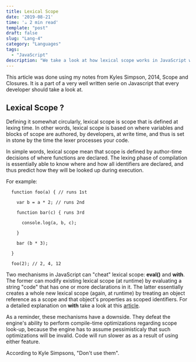```yaml
---
title: Lexical Scope
date: '2019-08-21'
time: '☕️ 2 min read'
template: "post"
draft: false
slug: "Lang-4"
category: "Languages"
tags:
  - "JavaScript"
description: "We take a look at how lexical scope works in JavaScript with Kyle Simpson."
---
```


This article was done using my notes from Kyles Simpson, 2014, Scope and Closures. It is a part of a very well written serie on Javascript that every developer should take a look at.

## Lexical Scope ?

Defining it somewhat circularly, lexical scope is scope that is defined at lexing time. In other words, lexical scope is based on where variables and blocks of scope are authored, by developers, at write time, and thus is set in stone by the time the lexer processes your code.

In simple words, lexical scope mean that scope is defined by author-time decisions of where functions are declared. The lexing phase of compilation is essentially able to know where and how all identifiers are declared, and thus predict how they will be looked up during execution.

For example:

```
  function foo(a) { // runs 1st

    var b = a * 2; // runs 2nd

    function bar(c) { runs 3rd

      console.log(a, b, c);

    }

    bar (b * 3);

  }

  foo(2); // 2, 4, 12
```

Two mechanisms in JavaScript can "cheat" lexical scope: **eval()** and **with**. The former can modify existing lexical scope (at runtime) by evaluating a string "code" that has one or more declarations in it. The latter essentially creates a whole new lexical scope (again, at runtime) by treating an object reference as a scope and that object's properties as scoped identifiers. For a detailed explanation on **with** take a look at this [article](https://developer.mozilla.org/en-US/docs/Web/JavaScript/Reference/Statements/with).

As a reminder, these mechanisms have a downside. They defeat the engine's ability to perform compile-time optimizations regarding scope look-up, because the engine has to assume pessimisticaly that such optimizations will be invalid. Code will run slower as as a result of using either feature.

According to Kyle Simpsons, "Don't use them".

